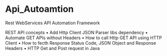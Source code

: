 # Api_Autoamtion
Rest WebServices API Automation Framework

 REST API concepts
• Add Http Client JSON Parser libs dependency
• Automate GET APIs without Headers
• How to call Http GET API using HTTP Client
• How to fecth Response Status Code, JSON Object and Response Headers
• HTTP Get and Post request in Java
